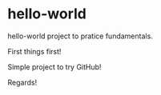 # hello-world
hello-world project to pratice fundamentals.

First things first!

Simple project to try GitHub!

Regards!
